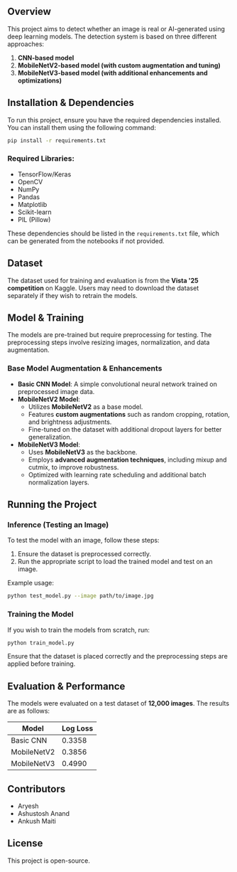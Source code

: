 
## Overview

This project aims to detect whether an image is real or AI-generated using deep learning models. The detection system is based on three different approaches:

1. **CNN-based model**
2. **MobileNetV2-based model (with custom augmentation and tuning)**
3. **MobileNetV3-based model (with additional enhancements and optimizations)**

## Installation & Dependencies

To run this project, ensure you have the required dependencies installed. You can install them using the following command:

```bash
pip install -r requirements.txt
```

### Required Libraries:

- TensorFlow/Keras
- OpenCV
- NumPy
- Pandas
- Matplotlib
- Scikit-learn
- PIL (Pillow)

These dependencies should be listed in the `requirements.txt` file, which can be generated from the notebooks if not provided.

## Dataset

The dataset used for training and evaluation is from the **Vista '25 competition** on Kaggle. Users may need to download the dataset separately if they wish to retrain the models.

## Model & Training

The models are pre-trained but require preprocessing for testing. The preprocessing steps involve resizing images, normalization, and data augmentation.

### **Base Model Augmentation & Enhancements**

- **Basic CNN Model**: A simple convolutional neural network trained on preprocessed image data.
- **MobileNetV2 Model**:
  - Utilizes **MobileNetV2** as a base model.
  - Features **custom augmentations** such as random cropping, rotation, and brightness adjustments.
  - Fine-tuned on the dataset with additional dropout layers for better generalization.
- **MobileNetV3 Model**:
  - Uses **MobileNetV3** as the backbone.
  - Employs **advanced augmentation techniques**, including mixup and cutmix, to improve robustness.
  - Optimized with learning rate scheduling and additional batch normalization layers.

## Running the Project

### **Inference (Testing an Image)**

To test the model with an image, follow these steps:

1. Ensure the dataset is preprocessed correctly.
2. Run the appropriate script to load the trained model and test on an image.

Example usage:

```bash
python test_model.py --image path/to/image.jpg
```

### **Training the Model**

If you wish to train the models from scratch, run:

```bash
python train_model.py
```

Ensure that the dataset is placed correctly and the preprocessing steps are applied before training.

## Evaluation & Performance

The models were evaluated on a test dataset of **12,000 images**. The results are as follows:

| Model       | Log Loss |
| ----------- | -------- |
| Basic CNN   | 0.3358   |
| MobileNetV2 | 0.3856   |
| MobileNetV3 | 0.4990   |

## Contributors

- Aryesh
- Ashustosh Anand
- Ankush Maiti

## License

This project is open-source.&#x20;
